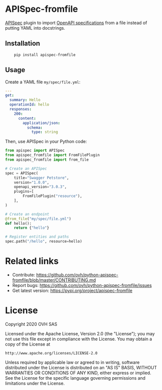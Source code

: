 # APISpec-fromfile

[APISpec](https://apispec.readthedocs.io/en/latest/) plugin to import [OpenAPI specifications](https://github.com/OAI/OpenAPI-Specification) from a file instead of putting YAML into docstrings.


## Installation

```console
    pip install apispec-fromfile
```

## Usage

Create a YAML file `my/spec/file.yml`:

```yaml
---
get:
  summary: Hello
  operationId: hello
  responses:
    200:
      content:
        application/json:
          schema:
            type: string
```


Then, use APISpec in your Python code:

```python
from apispec import APISpec
from apispec_fromfile import FromFilePlugin
from apispec_fromfile import from_file

# Create an APISpec
spec = APISpec(
    title="Swagger Petstore",
    version="1.0.0",
    openapi_version="3.0.3",
    plugins=[
        FromFilePlugin("resource"),
    ],
)

# Create an endpoint
@from_file("my/spec/file.yml")
def hello():
    return {"hello"}

# Register entities and paths
spec.path("/hello", resource=hello)
```

# Related links

* Contribute: https://github.com/ovh/python-apispec-fromfile/blob/master/CONTRIBUTING.md
* Report bugs: https://github.com/ovh/python-apispec-fromfile/issues
* Get latest version: https://pypi.org/project/apispec-fromfile

# License

Copyright 2020 OVH SAS

Licensed under the Apache License, Version 2.0 (the "License");
you may not use this file except in compliance with the License.
You may obtain a copy of the License at

    http://www.apache.org/licenses/LICENSE-2.0

Unless required by applicable law or agreed to in writing, software
distributed under the License is distributed on an "AS IS" BASIS,
WITHOUT WARRANTIES OR CONDITIONS OF ANY KIND, either express or implied.
See the License for the specific language governing permissions and
limitations under the License.
